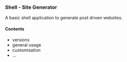 ### Shell - Site Generator

A basic shell application to generate post driven websites.

#### Contents
* versions
* general usage
* customisation
* ...


